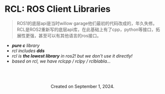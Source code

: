 # RCL: ROS Client Libraries



> ROS1的底层api是当时willow garage他们最初的代码改成的，年久失修。RCL是ROS2重新写的底层api库，在此基础上有了cpp，python等接口，拓展性更强，甚至可以有其他语言的ros接口。


  - ***pure c*** *library*
  - *rcl includes* ***dds***
  - *rcl is **the lowest library** in ros2! but we don't use it directly!*
  - *based on rcl, we have rclcpp / rclpy / rclblabla...*




<br>
<br>
<br>

<center>
Created on September 1, 2024.
</center>

<br>
<br>
<br>
